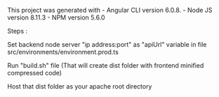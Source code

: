 This project was generated with - Angular CLI version 6.0.8. - Node JS version 8.11.3 - NPM version 5.6.0

Steps : 

Set backend node server "ip address:port" as "apiUrl" variable in file src/environments/environment.prod.ts 

Run "build.sh" file (That will create dist folder with frontend minified compressed code)

Host that dist folder as your apache root directory